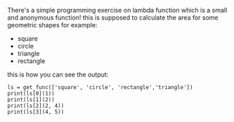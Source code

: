 There's a simple programming exercise on lambda function which is a small and anonymous function!
this is supposed to calculate the area for some geometric shapes for example:

 - square
 - circle
 - triangle
 - rectangle
 
this is how you can see the output:

```
ls = get_func(['square', 'circle', 'rectangle','triangle'])
print(ls[0](1))
print(ls[1](2))
print(ls[2](2, 4))
print(ls[3](4, 5))
```
